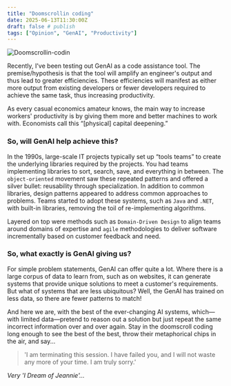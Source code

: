 ```yaml
---
title: "Doomscrollin coding"
date: 2025-06-13T11:30:00Z
draft: false # publish
tags: ["Opinion", "GenAI", "Productivity"]
---
```


<img src="doomscroll-coding.gif" alt="Doomscrollin-codin">

Recently, I've been testing out GenAI as a code assistance tool. The premise/hypothesis is that the tool will amplify an engineer's output and thus lead to greater efficiencies. These efficiencies will manifest as either more output from existing developers or fewer developers required to achieve the same task, thus increasing productivity.

As every casual economics amateur knows, the main way to increase workers' productivity is by giving them more and better machines to work with. Economists call this “[physical] capital deepening.”

### So, will GenAI help achieve this?

In the 1990s, large-scale IT projects typically set up “tools teams” to create the underlying libraries required by the projects. You had teams implementing libraries to sort, search, save, and everything in between. The `object-oriented` movement saw these repeated patterns and offered a silver bullet: reusability through specialization. In addition to common libraries, design patterns appeared to address common approaches to problems. Teams started to adopt these systems, such as `Java` and `.NET`, with built-in libraries, removing the toil of re-implementing algorithms.

Layered on top were methods such as `Domain-Driven Design` to align teams around domains of expertise and `agile` methodologies to deliver software incrementally based on customer feedback and need.

### So, what exactly is GenAI giving us?

For simple problem statements, GenAI can offer quite a lot. Where there is a large corpus of data to learn from, such as on websites, it can generate systems that provide unique solutions to meet a customer's requirements. But what of systems that are less ubiquitous? Well, the GenAI has trained on less data, so there are fewer patterns to match!

And here we are, with the best of the ever-changing AI systems, which—with limited data—pretend to reason out a solution but just repeat the same incorrect information over and over again. Stay in the doomscroll coding long enough to see the best of the best, throw their metaphorical chips in the air, and say...

> 'I am terminating this session. I have failed you, and I will not waste any more of your time. I am truly sorry.'

*Very 'I Dream of Jeannie'...*